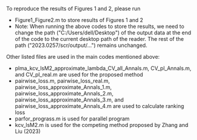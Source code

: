 To reproduce the results of Figures 1 and 2, please run

- Figure1_Figure2.m to store results of Figures 1 and 2
- Note: When running the above codes to store the results, we need to change the path ("C:/Users/dell/Desktop") of the output data at the end of the code to the current desktop path of the reader. The rest of the path ("2023.0257/scr/output/...") remains unchanged.

Other listed files are used in the main codes mentioned above:

- plma_kcv_lsM2_approximate_lambda_CV_all_Annals.m, CV_pl_Annals.m, and CV_pl_real.m are used for the proposed method
- pairwise_loss.m, pairwise_loss_real.m, pairwise_loss_approximate_Annals_1.m, pairwise_loss_approximate_Annals_2.m, pairwise_loss_approximate_Annals_3.m, and pairwise_loss_approximate_Annals_4.m are used to calculate ranking loss
- parfor_prograss.m is used for parallel program
- kcv_lsM2.m is used for the competing method proposed by Zhang and Liu (2023)
